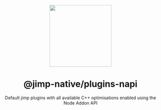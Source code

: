 <div align="center">
  <img width="200" height="200" src="https://raw.githubusercontent.com/sjoerd108/jimp-native/b62679c91a8011abc0970761ba29b0935b1837b5/assets/jimp_native_logo.png">
  <h1>@jimp-native/plugins-napi</h1>
  <p>Default jimp plugins with all available C++ optimisations enabled using the Node Addon API</p>
</div>
